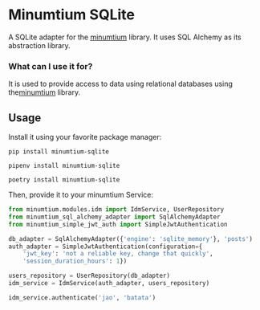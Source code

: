 # Minumtium SQLite

A SQLite adapter for the [minumtium](https://github.com/danodic-dev/minumtium) library. It uses SQL Alchemy as its
abstraction library.

### What can I use it for?

It is used to provide access to data using relational databases using
the[minumtium](https://github.com/danodic-dev/minumtium) library.

## Usage

Install it using your favorite package manager:

```commandline
pip install minumtium-sqlite
```

```commandline
pipenv install minumtium-sqlite
```

```commandline
poetry install minumtium-sqlite
```

Then, provide it to your minumtium Service:

```python
from minumtium.modules.idm import IdmService, UserRepository
from minumtium_sql_alchemy_adapter import SqlAlchemyAdapter
from minumtium_simple_jwt_auth import SimpleJwtAuthentication

db_adapter = SqlAlchemyAdapter({'engine': 'sqlite_memory'}, 'posts')
auth_adapter = SimpleJwtAuthentication(configuration={
    'jwt_key': 'not a reliable key, change that quickly',
    'session_duration_hours': 1})

users_repository = UserRepository(db_adapter)
idm_service = IdmService(auth_adapter, users_repository)

idm_service.authenticate('jao', 'batata')
```